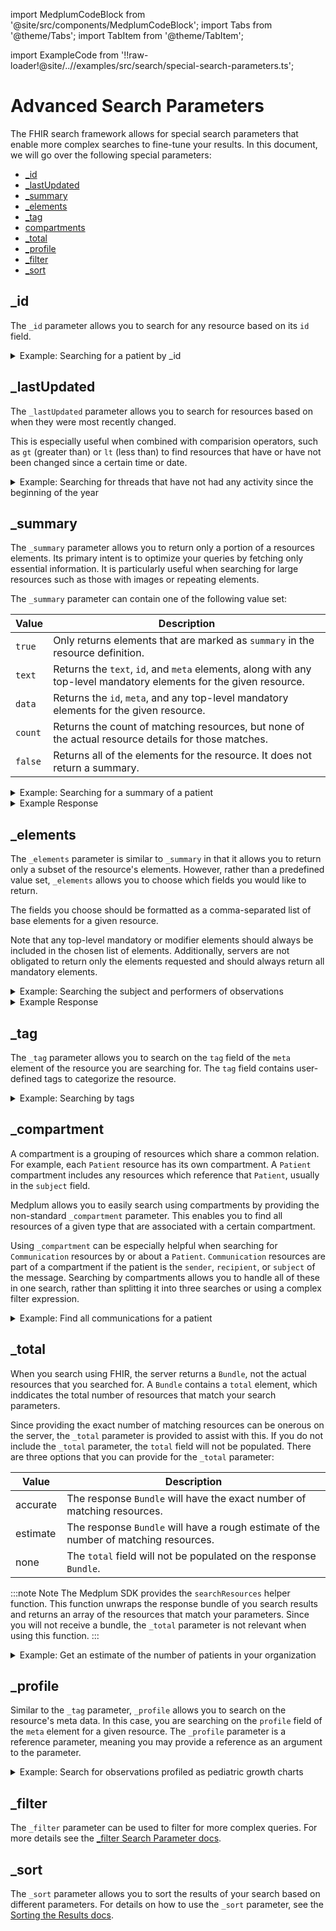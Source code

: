 import MedplumCodeBlock from '@site/src/components/MedplumCodeBlock';
import Tabs from '@theme/Tabs';
import TabItem from '@theme/TabItem';

import ExampleCode from '!!raw-loader!@site/..//examples/src/search/special-search-parameters.ts';

# Advanced Search Parameters

The FHIR search framework allows for special search parameters that enable more complex searches to fine-tune your results. In this document, we will go over the following special parameters:

- [_id](#id)
- [_lastUpdated](#lastupdated)
- [_summary](#summary)
- [_elements](#elements)
- [_tag](#tag)
- [compartments](#compartments)
- [_total](#total)
- [_profile](#profile)
- [_filter](#filter)
- [_sort](#sort)

## _id

The `_id` parameter allows you to search for any resource based on its `id` field. 

<details><summary>Example: Searching for a patient by _id</summary>
  <Tabs groupId="language">
    <TabItem value="ts" label="Typescript">
      <MedplumCodeBlock language="ts" selectBlocks="idTs">
        {ExampleCode}
      </MedplumCodeBlock>
    </TabItem>
    <TabItem value="cli" label="CLI">
      <MedplumCodeBlock language="bash" selectBlocks="idCli">
        {ExampleCode}
      </MedplumCodeBlock>
    </TabItem>
    <TabItem value="curl" label="cURL">
      <MedplumCodeBlock language="bash" selectBlocks="idCurl">
        {ExampleCode}
      </MedplumCodeBlock>
    </TabItem>
  </Tabs>
</details>

## _lastUpdated

The `_lastUpdated` parameter allows you to search for resources based on when they were most recently changed. 

This is especially useful when combined with comparision operators, such as `gt` (greater than) or `lt` (less than) to find resources that have or have not been changed since a certain time or date. 

<details><summary>Example: Searching for threads that have not had any activity since the beginning of the year</summary>
  <Tabs groupId="language">
    <TabItem value="ts" label="Typescript">
      <MedplumCodeBlock language="ts" selectBlocks="lastUpdatedTs">
        {ExampleCode}
      </MedplumCodeBlock>
    </TabItem>
    <TabItem value="cli" label="CLI">
      <MedplumCodeBlock language="bash" selectBlocks="lastUpdatedCli">
        {ExampleCode}
      </MedplumCodeBlock>
    </TabItem>
    <TabItem value="curl" label="cURL">
      <MedplumCodeBlock language="bash" selectBlocks="lastUpdatedCurl">
        {ExampleCode}
      </MedplumCodeBlock>
    </TabItem>
  </Tabs>
</details>

## _summary

The `_summary` parameter allows you to return only a portion of a resources elements. Its primary intent is to optimize your queries by fetching only essential information. It is particularly useful when searching for large resources such as those with images or repeating elements.

The `_summary` parameter can contain one of the following value set:

| Value   | Description                                                                                                        |
| ------- | ------------------------------------------------------------------------------------------------------------------ |
| `true`  | Only returns elements that are marked as `summary` in the resource definition.                                     |
| `text`  | Returns the `text`, `id`, and `meta` elements, along with any top-level mandatory elements for the given resource. |
| `data`  | Returns the `id`, `meta`, and any top-level mandatory elements for the given resource.                             |
| `count` | Returns the count of matching resources, but none of the actual resource details for those matches.                |
| `false` | Returns all of the elements for the resource. It does not return a summary.                                        |

<details><summary>Example: Searching for a summary of a patient</summary>
  <Tabs groupId="language">
    <TabItem value="ts" label="Typescript">
      <MedplumCodeBlock language="ts" selectBlocks="summaryTs">
        {ExampleCode}
      </MedplumCodeBlock>
    </TabItem>
    <TabItem value="cli" label="CLI">
      <MedplumCodeBlock language="bash" selectBlocks="summaryCli">
        {ExampleCode}
      </MedplumCodeBlock>
    </TabItem>
    <TabItem value="curl" label="cURL">
      <MedplumCodeBlock language="bash" selectBlocks="summaryCurl">
        {ExampleCode}
      </MedplumCodeBlock>
    </TabItem>
  </Tabs>
</details>

<details><summary>Example Response</summary>
  <MedplumCodeBlock language="bash" selectBlocks="summaryResponse">
    {ExampleCode}
  </MedplumCodeBlock>
</details>

## _elements

The `_elements` parameter is similar to `_summary` in that it allows you to return only a subset of the resource's elements. However, rather than a predefined value set, `_elements` allows you to choose which fields you would like to return. 

The fields you choose should be formatted as a comma-separated list of base elements for a given resource. 

Note that any top-level mandatory or modifier elements should always be included in the chosen list of elements. Additionally, servers are not obligated to return only the elements requested and should always return all mandatory elements.

<details><summary>Example: Searching the subject and performers of observations</summary>
  <Tabs groupId="language">
    <TabItem value="ts" label="Typescript">
      <MedplumCodeBlock language="ts" selectBlocks="elementsTs">
        {ExampleCode}
      </MedplumCodeBlock>
    </TabItem>
    <TabItem value="cli" label="CLI">
      <MedplumCodeBlock language="bash" selectBlocks="elementsCli">
        {ExampleCode}
      </MedplumCodeBlock>
    </TabItem>
    <TabItem value="curl" label="cURL">
      <MedplumCodeBlock language="bash" selectBlocks="elementsCurl">
        {ExampleCode}
      </MedplumCodeBlock>
    </TabItem>
  </Tabs>
</details>

<details><summary>Example Response</summary>
  <MedplumCodeBlock language="bash" selectBlocks="elementsResponse">
    {ExampleCode}
  </MedplumCodeBlock>
</details>

## _tag

The `_tag` parameter allows you to search on the `tag` field of the `meta` element of the resource you are searching for. The `tag` field contains user-defined tags to categorize the resource.

<details><summary>Example: Searching by tags</summary>
  <Tabs groupId="language">
    <TabItem value="ts" label="Typescript">
      <MedplumCodeBlock language="ts" selectBlocks="tagTs">
        {ExampleCode}
      </MedplumCodeBlock>
    </TabItem>
    <TabItem value="cli" label="CLI">
      <MedplumCodeBlock language="bash" selectBlocks="tagCli">
        {ExampleCode}
      </MedplumCodeBlock>
    </TabItem>
    <TabItem value="curl" label="cURL">
      <MedplumCodeBlock language="bash" selectBlocks="tagCurl">
        {ExampleCode}
      </MedplumCodeBlock>
    </TabItem>
  </Tabs>
</details>

## _compartment

A compartment is a grouping of resources which share a common relation. For example, each `Patient` resource has its own compartment. A `Patient` compartment includes any resources which reference that `Patient`, usually in the `subject` field.

Medplum allows you to easily search using compartments by providing the non-standard `_compartment` parameter. This enables you to find all resources of a given type that are associated with a certain compartment. 

Using `_compartment` can be especially helpful when searching for `Communication` resources by or about a `Patient`. `Communication` resources are part of a compartment if the patient is the `sender`, `recipient`, or `subject` of the message. Searching by compartments allows you to handle all of these in one search, rather than splitting it into three searches or using a complex filter expression.

<details><summary>Example: Find all communications for a patient</summary>
  <Tabs groupId="language">
    <TabItem value="ts" label="Typescript">
      <MedplumCodeBlock language="ts" selectBlocks="compartmentTs">
        {ExampleCode}
      </MedplumCodeBlock>
    </TabItem>
    <TabItem value="cli" label="CLI">
      <MedplumCodeBlock language="bash" selectBlocks="compartmentCli">
        {ExampleCode}
      </MedplumCodeBlock>
    </TabItem>
    <TabItem value="curl" label="cURL">
      <MedplumCodeBlock language="bash" selectBlocks="compartmentCurl">
        {ExampleCode}
      </MedplumCodeBlock>
    </TabItem>
  </Tabs>
</details>

## _total

When you search using FHIR, the server returns a `Bundle`, not the actual resources that you searched for. A `Bundle` contains a `total` element, which inddicates the total number of resources that match your search parameters.

Since providing the exact number of matching resources can be onerous on the server, the `_total` parameter is provided to assist with this. If you do not include the `_total` parameter, the `total` field will not be populated. There are three options that you can provide for the `_total` parameter: 

| Value    | Description                                                                           |
| -------- | ------------------------------------------------------------------------------------- |
| accurate | The response `Bundle` will have the exact number of matching resources.               |
| estimate | The response `Bundle` will have a rough estimate of the number of matching resources. |
| none     | The `total` field will not be populated on the response `Bundle`.                     |

:::note Note
The Medplum SDK provides the `searchResources` helper function. This function unwraps the response bundle of you search results and returns an array of the resources that match your parameters. Since you will not receive a bundle, the `_total` parameter is not relevant when using this function.
:::

<details><summary>Example: Get an estimate of the number of patients in your organization</summary>
  <Tabs groupId="language">
    <TabItem value="ts" label="Typescript">
      <MedplumCodeBlock language="ts" selectBlocks="totalTs">
        {ExampleCode}
      </MedplumCodeBlock>
    </TabItem>
    <TabItem value="cli" label="CLI">
      <MedplumCodeBlock language="bash" selectBlocks="totalCli">
        {ExampleCode}
      </MedplumCodeBlock>
    </TabItem>
    <TabItem value="curl" label="cURL">
      <MedplumCodeBlock language="bash" selectBlocks="totalCurl">
        {ExampleCode}
      </MedplumCodeBlock>
    </TabItem>
  </Tabs>
</details>

## _profile

Similar to the `_tag` parameter, `_profile` allows you to search on the resource's meta data. In this case, you are searching on the `profile` field of the `meta` element for a given resource. The `_profile` parameter is a reference parameter, meaning you may provide a reference as an argument to the parameter.

<details><summary>Example: Search for observations profiled as pediatric growth charts</summary>
  <Tabs groupId="language">
    <TabItem value="ts" label="Typescript">
      <MedplumCodeBlock language="ts" selectBlocks="profileTs">
        {ExampleCode}
      </MedplumCodeBlock>
    </TabItem>
    <TabItem value="cli" label="CLI">
      <MedplumCodeBlock language="bash" selectBlocks="profileCli">
        {ExampleCode}
      </MedplumCodeBlock>
    </TabItem>
    <TabItem value="curl" label="cURL">
      <MedplumCodeBlock language="bash" selectBlocks="profileCurl">
        {ExampleCode}
      </MedplumCodeBlock>
    </TabItem>
  </Tabs>
</details>

## _filter

The `_filter` parameter can be used to filter for more complex queries. For more details see the [_filter Search Parameter docs](/docs/search/filter-search-parameter).

## _sort

The `_sort` parameter allows you to sort the results of your search based on different parameters. For details on how to use the `_sort` parameter, see the [Sorting the Results docs](/docs/search/basic-search#sorting-the-results).
